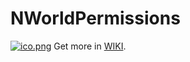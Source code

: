 # NWorldPermissions
[![ico.png](https://i.postimg.cc/HWSpw9r9/ico.png)](https://i.postimg.cc/HWSpw9r9/ico.png)
Get more in [WIKI](https://github.com/yueyinqiu/NWorldPermissions/wiki).
